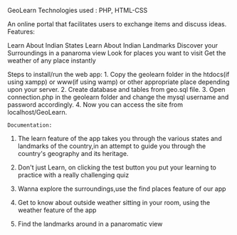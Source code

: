 GeoLearn
Technologies used : PHP, HTML-CSS

An online portal that facilitates users to exchange items and discuss ideas. Features:

Learn About Indian States
Learn About Indian Landmarks
Discover your Surroundings in a panaroma view
Look for places you want to visit
Get the weather of any place instantly

Steps to install/run the web app:
	1. Copy the geolearn folder in the htdocs(if using xampp) or www(if using wamp) or other appropriate place depending upon your server.
	2. Create database and tables from geo.sql file.
	3. Open connection.php in the geolearn folder and change the mysql username and password accordingly.
	4. Now you can access the site from localhost/GeoLearn.

	Documentation:

1. The learn feature of the app takes you through the various states and landmarks of the 
   country,in an attempt to guide you through the country's geography and its heritage.
   
2. Don't just Learn, on clicking the test button you put your learning to practice with 
    a really challenging quiz
    
3. Wanna explore the surroundings,use the find places feature of our app

4. Get to know about outside weather sitting in your room, using the weather feature 
   of the app
   
5. Find the landmarks around in a panaromatic view
